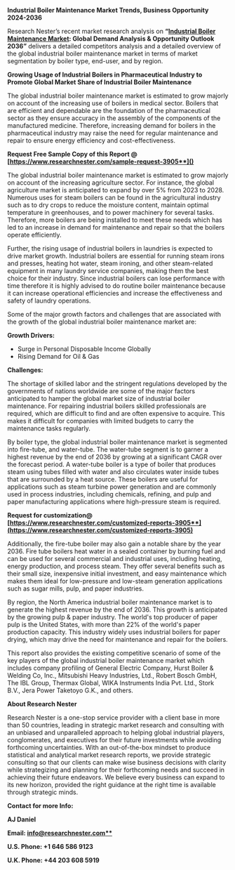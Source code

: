 ﻿**Industrial Boiler Maintenance Market Trends, Business Opportunity 2024-2036**

Research Nester’s recent market research analysis on **“[Industrial Boiler Maintenance Market](https://www.researchnester.com/reports/industrial-boiler-maintenance-market/3905): Global Demand Analysis & Opportunity Outlook 2036”** delivers a detailed competitors analysis and a detailed overview of the global industrial boiler maintenance market in terms of market segmentation by boiler type, end-user, and by region. 

**Growing Usage of Industrial Boilers in Pharmaceutical Industry to Promote Global Market Share of Industrial Boiler Maintenance** 

The global industrial boiler maintenance market is estimated to grow majorly on account of the increasing use of boilers in medical sector. Boilers that are efficient and dependable are the foundation of the pharmaceutical sector as they ensure accuracy in the assembly of the components of the manufactured medicine. Therefore, increasing demand for boilers in the pharmaceutical industry may raise the need for regular maintenance and repair to ensure energy efficiency and cost-effectiveness.

<a name="_hlk168911023"></a><a name="_hlk168911453"></a>**Request Free Sample Copy of this Report @ [https://www.researchnester.com/sample-request-3905**]()**

The global industrial boiler maintenance market is estimated to grow majorly on account of the increasing agriculture sector. For instance, the global agriculture market is anticipated to expand by over 5% from 2023 to 2028. Numerous uses for steam boilers can be found in the agricultural industry such as to dry crops to reduce the moisture content, maintain optimal temperature in greenhouses, and to power machinery for several tasks. Therefore, more boilers are being installed to meet these needs which has led to an increase in demand for maintenance and repair so that the boilers operate efficiently.

Further, the rising usage of industrial boilers in laundries is expected to drive market growth. Industrial boilers are essential for running steam irons and presses, heating hot water, steam ironing, and other steam-related equipment in many laundry service companies, making them the best choice for their industry. Since industrial boilers can lose performance with time therefore it is highly advised to do routine boiler maintenance because it can increase operational efficiencies and increase the effectiveness and safety of laundry operations.

Some of the major growth factors and challenges that are associated with the growth of the global industrial boiler maintenance market are:

**Growth Drivers:**

- Surge in Personal Disposable Income Globally
- Rising Demand for Oil & Gas

**Challenges:**

The shortage of skilled labor and the stringent regulations developed by the governments of nations worldwide are some of the major factors anticipated to hamper the global market size of industrial boiler maintenance. For repairing industrial boilers skilled professionals are required, which are difficult to find and are often expensive to acquire. This makes it difficult for companies with limited budgets to carry the maintenance tasks regularly.

By boiler type, the global industrial boiler maintenance market is segmented into fire-tube, and water-tube. The water-tube segment is to garner a highest revenue by the end of 2036 by growing at a significant CAGR over the forecast period. A water-tube boiler is a type of boiler that produces steam using tubes filled with water and also circulates water inside tubes that are surrounded by a heat source. These boilers are useful for applications such as steam turbine power generation and are commonly used in process industries, including chemicals, refining, and pulp and paper manufacturing applications where high-pressure steam is required.

**Request for customization@ [https://www.researchnester.com/customized-reports-3905**](https://www.researchnester.com/customized-reports-3905)**

Additionally, the fire-tube boiler may also gain a notable share by the year 2036. Fire tube boilers heat water in a sealed container by burning fuel and can be used for several commercial and industrial uses, including heating, energy production, and process steam. They offer several benefits such as their small size, inexpensive initial investment, and easy maintenance which makes them ideal for low-pressure and low-steam generation applications such as sugar mills, pulp, and paper industries.

By region, the North America industrial boiler maintenance market is to generate the highest revenue by the end of 2036. This growth is anticipated by the growing pulp & paper industry. The world's top producer of paper pulp is the United States, with more than 22% of the world's paper production capacity. This industry widely uses industrial boilers for paper drying, which may drive the need for maintenance and repair for the boilers.

This report also provides the existing competitive scenario of some of the key players of the global industrial boiler maintenance market which includes company profiling of General Electric Company, Hurst Boiler & Welding Co, Inc., Mitsubishi Heavy Industries, Ltd., Robert Bosch GmbH, The IBL Group, Thermax Global, WIKA Instruments India Pvt. Ltd., Stork B.V., Jera Power Taketoyo G.K., and others.

<a name="_hlk168910495"></a>**About Research Nester**

Research Nester is a one-stop service provider with a client base in more than 50 countries, leading in strategic market research and consulting with an unbiased and unparalleled approach to helping global industrial players, conglomerates, and executives for their future investments while avoiding forthcoming uncertainties. With an out-of-the-box mindset to produce statistical and analytical market research reports, we provide strategic consulting so that our clients can make wise business decisions with clarity while strategizing and planning for their forthcoming needs and succeed in achieving their future endeavors. We believe every business can expand to its new horizon, provided the right guidance at the right time is available through strategic minds.

**Contact for more Info:**

**AJ Daniel**

**Email: [info@researchnester.com**](mailto:info@researchnester.com)**

**U.S. Phone: +1 646 586 9123** 

**U.K. Phone: +44 203 608 5919**
